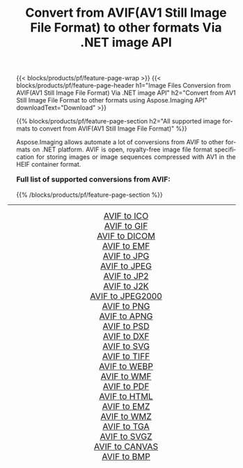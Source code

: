 ﻿---
title: Convert from AVIF(AV1 Still Image File Format) to other formats Via .NET image API 
weight: 3920
url: /net/conversion/from/avif/ 
lang: en
langdirlevel: 2
locales: zh-hans,ja,it,ru,de,es,fr,nl,id,lt,pl,pt,vi,tr,ko,zh-hant,ar,hi,th,sv,cs,uk,he
description: Using Aspose.Imaging for .NET you can easily convert from AVIF(AV1 Still Image File Format) to other formats
---

{{< blocks/products/pf/feature-page-wrap >}}
{{< blocks/products/pf/feature-page-header h1="Image Files Conversion from AVIF(AV1 Still Image File Format) Via .NET image API" h2="Convert from AV1 Still Image File Format to other formats using Aspose.Imaging API" downloadText="Download" >}}


{{% blocks/products/pf/feature-page-section  h2="All supported image formats to convert from AVIF(AV1 Still Image File Format)" %}}
<p align=justify>Aspose.Imaging allows automate a lot of conversions from AVIF to other formats on .NET platform. AVIF is open, royalty-free image file format specification for storing images or image sequences compressed with AV1 in the HEIF container format.</p>
<h3 style="margin-top:16px;">
Full list of supported conversions from AVIF:
</h3>
{{% /blocks/products/pf/feature-page-section %}}
<div class="container-fluid productfamilypage bg-gray">
    <div class="convertypes bg-gray agp-content section">
        <div class="container">
		<hr style="margin-left:-20px;"/>
		<div class="row other-converters" style="gap: 10px;font-size: 19px;text-align:center;">
		    <div class='col-md-3 other-converter remove-lp remove-rp'><a href="/imaging/net/conversion/avif-to-ico/" style="padding:15px;">AVIF to ICO</a></div><div class='col-md-3 other-converter remove-lp remove-rp'><a href="/imaging/net/conversion/avif-to-gif/" style="padding:15px;">AVIF to GIF</a></div><div class='col-md-3 other-converter remove-lp remove-rp'><a href="/imaging/net/conversion/avif-to-dicom/" style="padding:15px;">AVIF to DICOM</a></div><div class='col-md-3 other-converter remove-lp remove-rp'><a href="/imaging/net/conversion/avif-to-emf/" style="padding:15px;">AVIF to EMF</a></div><div class='col-md-3 other-converter remove-lp remove-rp'><a href="/imaging/net/conversion/avif-to-jpg/" style="padding:15px;">AVIF to JPG</a></div><div class='col-md-3 other-converter remove-lp remove-rp'><a href="/imaging/net/conversion/avif-to-jpeg/" style="padding:15px;">AVIF to JPEG</a></div><div class='col-md-3 other-converter remove-lp remove-rp'><a href="/imaging/net/conversion/avif-to-jp2/" style="padding:15px;">AVIF to JP2</a></div><div class='col-md-3 other-converter remove-lp remove-rp'><a href="/imaging/net/conversion/avif-to-j2k/" style="padding:15px;">AVIF to J2K</a></div><div class='col-md-3 other-converter remove-lp remove-rp'><a href="/imaging/net/conversion/avif-to-jpeg2000/" style="padding:15px;">AVIF to JPEG2000</a></div><div class='col-md-3 other-converter remove-lp remove-rp'><a href="/imaging/net/conversion/avif-to-png/" style="padding:15px;">AVIF to PNG</a></div><div class='col-md-3 other-converter remove-lp remove-rp'><a href="/imaging/net/conversion/avif-to-apng/" style="padding:15px;">AVIF to APNG</a></div><div class='col-md-3 other-converter remove-lp remove-rp'><a href="/imaging/net/conversion/avif-to-psd/" style="padding:15px;">AVIF to PSD</a></div><div class='col-md-3 other-converter remove-lp remove-rp'><a href="/imaging/net/conversion/avif-to-dxf/" style="padding:15px;">AVIF to DXF</a></div><div class='col-md-3 other-converter remove-lp remove-rp'><a href="/imaging/net/conversion/avif-to-svg/" style="padding:15px;">AVIF to SVG</a></div><div class='col-md-3 other-converter remove-lp remove-rp'><a href="/imaging/net/conversion/avif-to-tiff/" style="padding:15px;">AVIF to TIFF</a></div><div class='col-md-3 other-converter remove-lp remove-rp'><a href="/imaging/net/conversion/avif-to-webp/" style="padding:15px;">AVIF to WEBP</a></div><div class='col-md-3 other-converter remove-lp remove-rp'><a href="/imaging/net/conversion/avif-to-wmf/" style="padding:15px;">AVIF to WMF</a></div><div class='col-md-3 other-converter remove-lp remove-rp'><a href="/imaging/net/conversion/avif-to-pdf/" style="padding:15px;">AVIF to PDF</a></div><div class='col-md-3 other-converter remove-lp remove-rp'><a href="/imaging/net/conversion/avif-to-html/" style="padding:15px;">AVIF to HTML</a></div><div class='col-md-3 other-converter remove-lp remove-rp'><a href="/imaging/net/conversion/avif-to-emz/" style="padding:15px;">AVIF to EMZ</a></div><div class='col-md-3 other-converter remove-lp remove-rp'><a href="/imaging/net/conversion/avif-to-wmz/" style="padding:15px;">AVIF to WMZ</a></div><div class='col-md-3 other-converter remove-lp remove-rp'><a href="/imaging/net/conversion/avif-to-tga/" style="padding:15px;">AVIF to TGA</a></div><div class='col-md-3 other-converter remove-lp remove-rp'><a href="/imaging/net/conversion/avif-to-svgz/" style="padding:15px;">AVIF to SVGZ</a></div><div class='col-md-3 other-converter remove-lp remove-rp'><a href="/imaging/net/conversion/avif-to-canvas/" style="padding:15px;">AVIF to CANVAS</a></div><div class='col-md-3 other-converter remove-lp remove-rp'><a href="/imaging/net/conversion/avif-to-bmp/" style="padding:15px;">AVIF to BMP</a></div>
                </div>
        </div>
    </div>
</div>
<br/>

